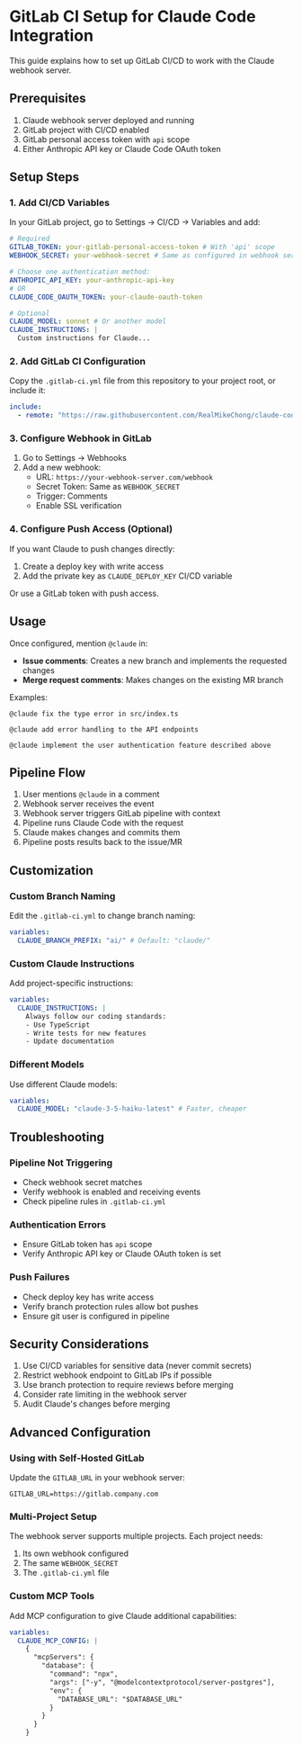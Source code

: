 # GitLab CI Setup for Claude Code Integration

This guide explains how to set up GitLab CI/CD to work with the Claude webhook server.

## Prerequisites

1. Claude webhook server deployed and running
2. GitLab project with CI/CD enabled
3. GitLab personal access token with `api` scope
4. Either Anthropic API key or Claude Code OAuth token

## Setup Steps

### 1. Add CI/CD Variables

In your GitLab project, go to Settings → CI/CD → Variables and add:

```yaml
# Required
GITLAB_TOKEN: your-gitlab-personal-access-token # With 'api' scope
WEBHOOK_SECRET: your-webhook-secret # Same as configured in webhook server

# Choose one authentication method:
ANTHROPIC_API_KEY: your-anthropic-api-key
# OR
CLAUDE_CODE_OAUTH_TOKEN: your-claude-oauth-token

# Optional
CLAUDE_MODEL: sonnet # Or another model
CLAUDE_INSTRUCTIONS: |
  Custom instructions for Claude...
```

### 2. Add GitLab CI Configuration

Copy the `.gitlab-ci.yml` file from this repository to your project root, or include it:

```yaml
include:
  - remote: "https://raw.githubusercontent.com/RealMikeChong/claude-code-for-gitlab/main/gitlab-app/.gitlab-ci.yml"
```

### 3. Configure Webhook in GitLab

1. Go to Settings → Webhooks
2. Add a new webhook:
   - URL: `https://your-webhook-server.com/webhook`
   - Secret Token: Same as `WEBHOOK_SECRET`
   - Trigger: Comments
   - Enable SSL verification

### 4. Configure Push Access (Optional)

If you want Claude to push changes directly:

1. Create a deploy key with write access
2. Add the private key as `CLAUDE_DEPLOY_KEY` CI/CD variable

Or use a GitLab token with push access.

## Usage

Once configured, mention `@claude` in:

- **Issue comments**: Creates a new branch and implements the requested changes
- **Merge request comments**: Makes changes on the existing MR branch

Examples:

```
@claude fix the type error in src/index.ts

@claude add error handling to the API endpoints

@claude implement the user authentication feature described above
```

## Pipeline Flow

1. User mentions `@claude` in a comment
2. Webhook server receives the event
3. Webhook server triggers GitLab pipeline with context
4. Pipeline runs Claude Code with the request
5. Claude makes changes and commits them
6. Pipeline posts results back to the issue/MR

## Customization

### Custom Branch Naming

Edit the `.gitlab-ci.yml` to change branch naming:

```yaml
variables:
  CLAUDE_BRANCH_PREFIX: "ai/" # Default: "claude/"
```

### Custom Claude Instructions

Add project-specific instructions:

```yaml
variables:
  CLAUDE_INSTRUCTIONS: |
    Always follow our coding standards:
    - Use TypeScript
    - Write tests for new features
    - Update documentation
```

### Different Models

Use different Claude models:

```yaml
variables:
  CLAUDE_MODEL: "claude-3-5-haiku-latest" # Faster, cheaper
```

## Troubleshooting

### Pipeline Not Triggering

- Check webhook secret matches
- Verify webhook is enabled and receiving events
- Check pipeline rules in `.gitlab-ci.yml`

### Authentication Errors

- Ensure GitLab token has `api` scope
- Verify Anthropic API key or Claude OAuth token is set

### Push Failures

- Check deploy key has write access
- Verify branch protection rules allow bot pushes
- Ensure git user is configured in pipeline

## Security Considerations

1. Use CI/CD variables for sensitive data (never commit secrets)
2. Restrict webhook endpoint to GitLab IPs if possible
3. Use branch protection to require reviews before merging
4. Consider rate limiting in the webhook server
5. Audit Claude's changes before merging

## Advanced Configuration

### Using with Self-Hosted GitLab

Update the `GITLAB_URL` in your webhook server:

```env
GITLAB_URL=https://gitlab.company.com
```

### Multi-Project Setup

The webhook server supports multiple projects. Each project needs:

1. Its own webhook configured
2. The same `WEBHOOK_SECRET`
3. The `.gitlab-ci.yml` file

### Custom MCP Tools

Add MCP configuration to give Claude additional capabilities:

```yaml
variables:
  CLAUDE_MCP_CONFIG: |
    {
      "mcpServers": {
        "database": {
          "command": "npx",
          "args": ["-y", "@modelcontextprotocol/server-postgres"],
          "env": {
            "DATABASE_URL": "$DATABASE_URL"
          }
        }
      }
    }
```

